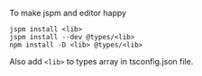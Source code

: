

To make jspm and editor happy

```
jspm install <lib>
jspm install --dev @types/<lib>
npm install -D <lib> @types/<lib>
```

Also add `<lib>` to types array in tsconfig.json file.